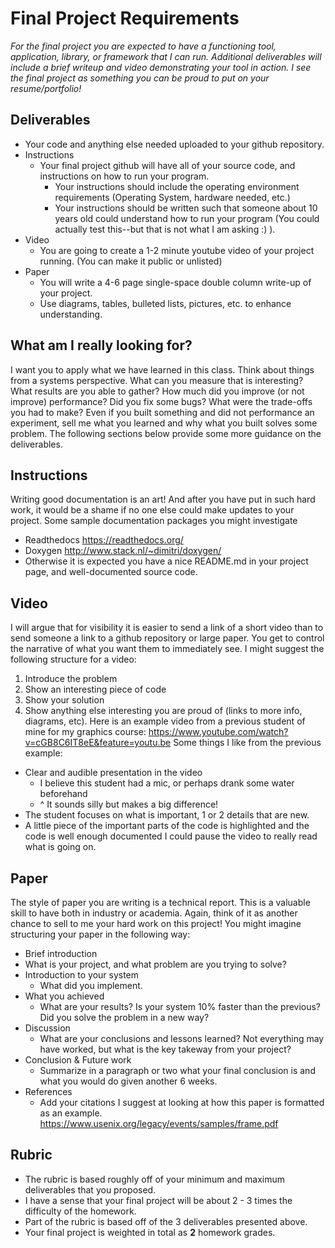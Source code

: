 # Final Project Requirements
 *For the final project you are expected to have a functioning tool, application, library, or framework that I can run. Additional deliverables will include a brief writeup and video demonstrating your tool in action. I see the final project as something you can be proud to put on your resume/portfolio!*
 ## Deliverables
 - Your code and anything else needed uploaded to your github repository.
- Instructions
  - Your final project github will have all of your source code, and instructions on how to run your program.
    - Your instructions should include the operating environment requirements (Operating System, hardware needed, etc.)
    - Your instructions should be written such that someone about 10 years old could understand how to run your program (You could actually test this--but that is not what I am asking :) ).
- Video
  - You are going to create a 1-2 minute youtube video of your project running. (You can make it public or unlisted)
- Paper
  - You will write a 4-6 page single-space double column write-up of your project.
  - Use diagrams, tables, bulleted lists, pictures, etc. to enhance understanding.
 ## What am I really looking for?
 I want you to apply what we have learned in this class. Think about things from a systems perspective. What can you measure that is interesting? What results are you able to gather? How much did you improve (or not improve) performance? Did you fix some bugs? What were the trade-offs you had to make?
 Even if you built something and did not performance an experiment, sell me what you learned and why what you built solves some problem. 
 The following sections below provide some more guidance on the deliverables.
 ## Instructions
 Writing good documentation is an art! And after you have put in such hard work, it would be a shame if no one else could make updates to your project.
 Some sample documentation packages you might investigate
 - Readthedocs https://readthedocs.org/
- Doxygen http://www.stack.nl/~dimitri/doxygen/
- Otherwise it is expected you have a nice README.md in your project page, and well-documented source code.
 ## Video
 I will argue that for visibility it is easier to send a link of a short video than to send someone a link to a github repository or large paper. You get to control the narrative of what you want them to immediately see. 
 I might suggest the following structure for a video:
 1. Introduce the problem
2. Show an interesting piece of code
3. Show your solution
4. Show anything else interesting you are proud of (links to more info, diagrams, etc).
 Here is an example video from a previous student of mine for my graphics course: https://www.youtube.com/watch?v=cGB8C6IT8eE&feature=youtu.be
 Some things I like from the previous example:
- Clear and audible presentation in the video
  - I believe this student had a mic, or perhaps drank some water beforehand
  - ^ It sounds silly but makes a big difference!
- The student focuses on what is important, 1 or 2 details that are new.
- A little piece of the important parts of the code is highlighted and the code is well enough documented I could pause the video to really read what is going on.
 ## Paper
 The style of paper you are writing is a technical report. This is a valuable skill to have both in industry or academia. Again, think of it as another chance to sell to me your hard work on this project!
 You might imagine structuring your paper in the following way:
 - Brief introduction
  - What is your project, and what problem are you trying to solve?
- Introduction to your system
  - What did you implement.
- What you achieved
  - What are your results? Is your system 10% faster than the previous? Did you solve the problem in a new way?
- Discussion
  - What are your conclusions and lessons learned? Not everything may have worked, but what is the key takeway from your project?
- Conclusion & Future work
  - Summarize in a paragraph or two what your final conclusion is and what you would do given another 6 weeks.
- References
  - Add your citations
 I suggest at looking at how this paper is formatted as an example. https://www.usenix.org/legacy/events/samples/frame.pdf
 ## Rubric
 - The rubric is based roughly off of your minimum and maximum deliverables that you proposed. 
  - I have a sense that your final project will be about 2 - 3 times the difficulty of the homework.
- Part of the rubric is based off of the 3 deliverables presented above.
- Your final project is weighted in total as **2** homework grades.
